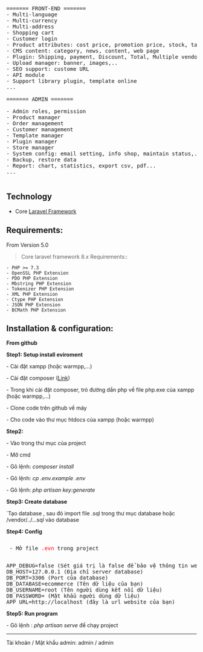 <pre>
======= FRONT-END =======
- Multi-language
- Multi-currency
- Multi-address
- Shopping cart
- Customer login
- Product attributes: cost price, promotion price, stock, tax..
- CMS content: category, news, content, web page
- Plugin: Shipping, payment, Discount, Total, Multiple vendor...
- Upload manager: banner, images,..
- SEO support: custome URL
- API module
- Support library plugin, template online
...

======= ADMIN =======

- Admin roles, permission
- Product manager
- Order management
- Customer management
- Template manager
- Plugin manager
- Store manager
- System config: email setting, info shop, maintain status,...
- Backup, restore data
- Report: chart, statistics, export csv, pdf...
...

</pre>

## Technology
- Core <a href="https://laravel.com">Laravel Framework</a>

## Requirements:

From Version 5.0

> Core laravel framework 8.x Requirements::

```
- PHP >= 7.3
- OpenSSL PHP Extension
- PDO PHP Extension
- Mbstring PHP Extension
- Tokenizer PHP Extension
- XML PHP Extension
- Ctype PHP Extension
- JSON PHP Extension
- BCMath PHP Extension
```

## Installation & configuration:


**From github**

**Step1: Setup install eviroment**

<p> - Cài đặt xampp (hoặc warmpp,...)</p>
<p> - Cài đặt composer (<a href="https://getcomposer.org/Composer-Setup.exe">Link</a>)</p>
<p> - Trong khi cài đặt composer, trỏ đường dần php về file php.exe của xampp (hoặc warmpp,...)</p>
<p> - Clone code trên github về máy</p>
<p> - Cho code vào thư mục htdocs của xampp (hoặc warmpp)</p>

**Step2:**
<p> - Vào trong thư mục của project</p>
<p> - Mở cmd</p>
<p> - Gõ lệnh: <i>composer install</i></p>
<p> - Gõ lệnh: <i>cp .env.example .env</i></p>
<p> - Gõ lệnh: <i>php artisan key:generate</i></p>

**Step3: Create database**

<p>`Tạo database , sau đó import file .sql  trong thư mục database hoặc /vendor/../...sql vào database<p>

**Step4: Config**
<pre>
<p> - Mở file <span style="color: red">.evn</span> trong project</p>
APP_DEBUG=false (Sét giá trị là false để bảo vệ thông tin website)
DB_HOST=127.0.0.1 (Địa chỉ server database)
DB_PORT=3306 (Port của database)
DB_DATABASE=ecommerce (Tên dữ liệu của bạn)
DB_USERNAME=root (Tên người dùng kết nối dữ liệu)
DB_PASSWORD= (Mật khẩu người dùng dữ liệu)
APP_URL=http://localhost (đây là url website của bạn)
</pre>

**Step5: Run program**
<p> - Gõ lệnh : <i>php artisan serve</i> để chạy project</p>
<hr>
<p>Tài khoản / Mật khẩu admin: admin / admin</p>
